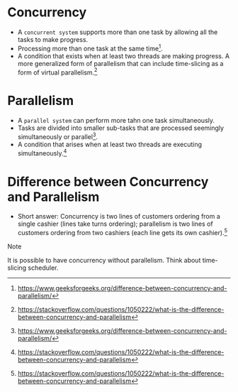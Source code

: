 # Concurrency

- A `concurrent system` supports more than one task by allowing all the tasks to make progress.
- Processing more than one task at the same time[^1].
- A condition that exists when at least two threads are making progress. A more generalized form of parallelism that can include time-slicing as a form of virtual parallelism.[^2]

# Parallelism

- A `parallel system` can perform more tahn one task simultaneously.
- Tasks are divided into smaller sub-tasks that are processed seemingly simultaneously or parallel[^1].
- A condition that arises when at least two threads are executing simultaneously.[^2]

# Difference between Concurrency and Parallelism

- Short answer: Concurrency is two lines of customers ordering from a single cashier (lines take turns ordering); parallelism is two lines of customers ordering from two cashiers (each line gets its own cashier).[^2]

> [!NOTE]
> It is possible to have concurrency without parallelism. Think about time-slicing scheduler.

[^1]: https://www.geeksforgeeks.org/difference-between-concurrency-and-parallelism/
[^2]: https://stackoverflow.com/questions/1050222/what-is-the-difference-between-concurrency-and-parallelism
